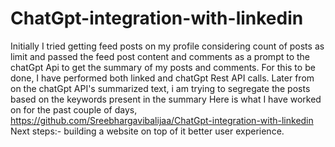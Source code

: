 # ChatGpt-integration-with-linkedin

Initially I tried getting feed posts on my profile considering count of posts as limit and passed the feed post content and comments as a prompt to the chatGpt Api to get the summary of my posts and comments. 
For this to be done, I have performed both linked and chatGpt Rest API calls.
Later from on the chatGpt API's summarized text, i am trying to segregate the posts based on the keywords present in the summary
Here is what I have worked on for the past couple of days,
https://github.com/Sreebhargavibalijaa/ChatGpt-integration-with-linkedin
Next steps:- building a website on top of it better user experience.

